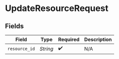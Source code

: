 # UpdateResourceRequest


## Fields

| Field              | Type               | Required           | Description        |
| ------------------ | ------------------ | ------------------ | ------------------ |
| `resource_id`      | *String*           | :heavy_check_mark: | N/A                |
